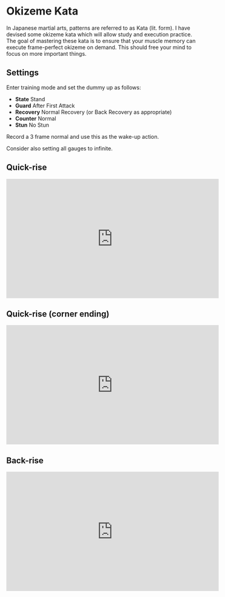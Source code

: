 # Okizeme Kata

In Japanese martial arts, patterns are referred to as Kata (lit. form). I have
devised some okizeme kata which will allow study and execution practice. The
goal of mastering these kata is to ensure that your muscle memory can execute
frame-perfect okizeme on demand. This should free your mind to focus on more
important things.

## Settings
Enter training mode and set the dummy up as follows:

* **State** Stand
* **Guard** After First Attack
* **Recovery** Normal Recovery (or Back Recovery as appropriate)
* **Counter** Normal
* **Stun** No Stun

Record a 3 frame normal and use this as the wake-up action.

Consider also setting all gauges to infinite.


## Quick-rise

<p class="yt">
<iframe width="560" height="315" src="https://www.youtube.com/embed/5umP_zk1ork" frameborder="0" allowfullscreen></iframe>
</p>


## Quick-rise (corner ending)

<p class="yt">
<iframe width="560" height="315" src="https://www.youtube.com/embed/TTuGHSdv-oA" frameborder="0" allowfullscreen></iframe>
</p>


## Back-rise

<p class="yt">
<iframe width="560" height="315" src="https://www.youtube.com/embed/yMK5bEn9n4Q" frameborder="0" allowfullscreen></iframe>
</p>
